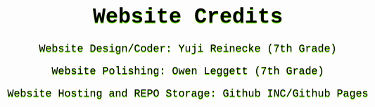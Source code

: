 <style>
    body {
        text-align:center;
        color:black;
        font-family:"Courier New", Courier, monospace;
        text-shadow:rgb(115, 255, 0) 0 2px; 
        font-size:x-large;
    }
</style>

# Website Credits

Website Design/Coder: Yuji Reinecke (7th Grade)

Website Polishing: Owen Leggett (7th Grade)


Website Hosting and REPO Storage: Github INC/Github Pages